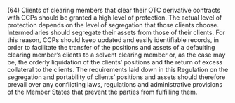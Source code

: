 (64) Clients of clearing members that clear their OTC derivative contracts with CCPs should be granted a high level of protection. The actual level of protection depends on the level of segregation that those clients choose. Intermediaries should segregate their assets from those of their clients. For this reason, CCPs should keep updated and easily identifiable records, in order to facilitate the transfer of the positions and assets of a defaulting clearing member’s clients to a solvent clearing member or, as the case may be, the orderly liquidation of the clients’ positions and the return of excess collateral to the clients. The requirements laid down in this Regulation on the segregation and portability of clients’ positions and assets should therefore prevail over any conflicting laws, regulations and administrative provisions of the Member States that prevent the parties from fulfilling them.